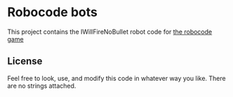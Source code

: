 Robocode bots
=============

This project contains the IWillFireNoBullet robot code for [the robocode game](http://robowiki.net/wiki/Robocode)

License
-------

Feel free to look, use, and modify this code in whatever way you like. There are no strings
attached.


